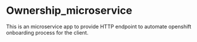 # Ownership_microservice
This is an microservice app to provide HTTP endpoint to automate openshift onboarding process for the client. 
